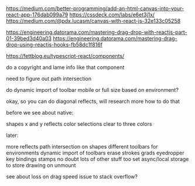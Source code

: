 https://medium.com/better-programming/add-an-html-canvas-into-your-react-app-176dab099a79
https://cssdeck.com/labs/e6et3j1x/
https://medium.com/@pdx.lucasm/canvas-with-react-js-32e133c05258

https://engineering.datorama.com/mastering-drag-drop-with-reactjs-part-01-39bed3d40a03
https://engineering.datorama.com/mastering-drag-drop-using-reactjs-hooks-fb58dc1f816f

https://fettblog.eu/typescript-react/components/

do a copyright and lame info like that component

need to figure out path intersection

do dynamic import of toolbar mobile or full size based on environment?

okay, so you can do diagonal reflects, will research more how to do that

before we see about native:

shapes
x and y reflects
color selections
clear to three colors

later:

more reflects
path intersection on shapes
different toolbars for environments
dynamic import of toolbars
erase
strokes
grads
eyedropper
key bindings
stamps
no doubt lots of other stuff too
set async/local storage to store drawing on unmount

see about loss on drag speed issue to stack overflow?
